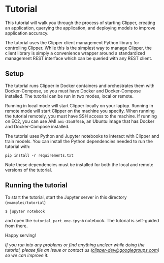# Tutorial

This tutorial will walk you through the process of starting Clipper,
creating an application, querying the application, and deploying models
to improve application accuracy.

The tutorial uses the Clipper client management Python library for controlling
Clipper. While this is the simplest way to manage Clipper, the client library
is simply a convenience wrapper around a standardized management REST interface
which can be queried with any REST client.


## Setup

The tutorial runs Clipper in Docker containers and orchestrates
them with Docker-Compose, so you must have Docker and Docker-Compose
installed. The tutorial can be run in two modes, local or remote.

Running in local mode will start Clipper locally on your laptop. Running
in remote mode will start Clipper on the machine you specify. When
running the tutorial remotely, you must have SSH access to the machine.
If running on EC2, you can use AMI `ami-3ba0f05b`,
an Ubuntu image that has Docker and Docker-Compose installed.

The tutorial uses Python and Jupyter notebooks to interact with Clipper and
train models. You can install the Python dependencies needed to run
the tutorial with:

```
pip install -r requirements.txt
```

Note these dependencies must be installed for both the local and remote
versions of the tutorial.

## Running the tutorial

To start the tutorial, start the Jupyter server in this directory (`examples/tutorial`)

```sh
$ jupyter notebook
```
and open the `tutorial_part_one.ipynb` notebook. The tutorial is self-guided
from there.

Happy serving!

_If you run into any problems or find anything unclear while doing the tutorial,
please file an issue or contact us (<clipper-dev@googlegroups.com>) so we
can improve it._


